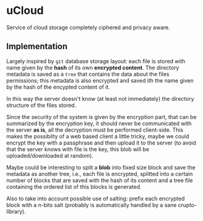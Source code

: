 # uCloud

Service of cloud storage completely ciphered and privacy aware.

## Implementation

Largely inspired by ``git`` database storage layout: each file is stored with
name given by the **hash** of its own **encrypted content**. The directory
metadata is saved as a ``tree`` that contains the data about the files
permissions; this metadata is also encrypted and saved ith the name given by
the hash of the encypted content of it.

In this way the server doesn't know (at least not immediately) the directory
structure of the files stored.

Since the security of the system is given by the encryption part, that can be
summarized by the encryption key, it should never be communicated with the
server **as is**, all the decryption must be performed client-side. This makes
the possibilty of a web based client a little tricky, maybe we could encrypt
the key with a passphrase and then upload it to the server (to avoid that the
server knows with file is the key, this blob will be uploaded/downloaded at
random).

Maybe could be interesting to split a **blob** into fixed size block and save the
metadata as another tree, i.e., each file is encrypted, splitted into a certain number
of blocks that are saved with the hash of its content and a tree file containing the
ordered list of this blocks is generated.

Also to take into account possible use of salting: prefix each encrypted block with
a n-bits salt (probably is automatically handled by a sane crupto-library).
